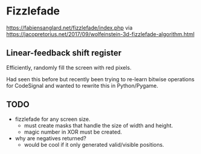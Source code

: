 # Fizzlefade

https://fabiensanglard.net/fizzlefade/index.php
via
https://jacopretorius.net/2017/09/wolfeinstein-3d-fizzlefade-algorithm.html

## Linear-feedback shift register

Efficiently, randomly fill the screen with red pixels.

Had seen this before but recently been trying to re-learn bitwise operations
for CodeSignal and wanted to rewrite this in Python/Pygame.

## TODO

* fizzlefade for any screen size.
    * must create masks that handle the size of width and height.
    * magic number in XOR must be created.
* why are negatives returned?
    * would be cool if it only generated valid/visible positions.
